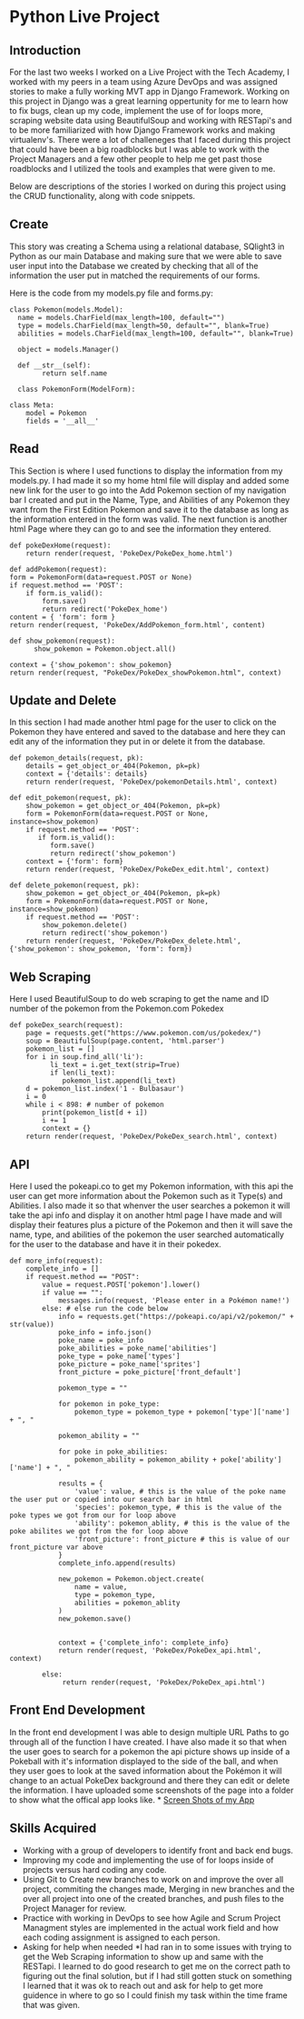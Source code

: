 # Python Live Project

## Introduction
For the last two weeks I worked on a Live Project with the Tech Academy, I worked with my peers in a team using Azure DevOps and was assigned stories to make a fully working MVT app in Django Framework. Working on this project in Django was a great learning oppertunity for me to learn how to fix bugs, clean up my code, implement the use of for loops more, scraping website data using BeautifulSoup and working with RESTapi's and to be more familiarized with how Django Framework works and making virtualenv's. There were a lot of challeneges that I faced during this project that could have been a big roadblocks but I was able to work with the Project Managers and a few other people to help me get past those roadblocks and I utilized the tools and examples that were given to me. 

Below are descriptions of the stories I worked on during this project using the CRUD functionality, along with code snippets.

## Create
This story was creating a Schema using a relational database, SQlight3 in Python as our main Database and making sure that we were able to save user input into the Database we created by checking that all of the information the user put in matched the requirements of our forms.

Here is the code from my models.py file and forms.py:

    class Pokemon(models.Model):
      name = models.CharField(max_length=100, default="")
      type = models.CharField(max_length=50, default="", blank=True)
      abilities = models.CharField(max_length=100, default="", blank=True)

      object = models.Manager()

      def __str__(self):
            return self.name
            
      class PokemonForm(ModelForm):

    class Meta:
        model = Pokemon
        fields = '__all__'


## Read
This Section is where I used functions to display the information from my models.py. I had made it so my home html file will display and added some new link for the user to go into the Add Pokemon section of my navigation bar I created and put in the Name, Type, and Abilities of any Pokemon they want from the First Edition Pokemon and save it to the database as long as the information entered in the form was valid. The next function is another html Page where they can go to and see the information they entered. 

    def pokeDexHome(request):
        return render(request, 'PokeDex/PokeDex_home.html')
        
    def addPokemon(request):
    form = PokemonForm(data=request.POST or None)
    if request.method == 'POST':
        if form.is_valid():
            form.save()
            return redirect('PokeDex_home')
    content = { 'form': form }
    return render(request, 'PokeDex/AddPokemon_form.html', content)

    def show_pokemon(request):
          show_pokemon = Pokemon.object.all()

    context = {'show_pokemon': show_pokemon}
    return render(request, "PokeDex/PokeDex_showPokemon.html", context)


## Update and Delete
In this section I had made another html page for the user to click on the Pokemon they have entered and saved to the database and here they can edit any of the information they put in or delete it from the database.

    def pokemon_details(request, pk):
        details = get_object_or_404(Pokemon, pk=pk)
        context = {'details': details}
        return render(request, 'PokeDex/pokemonDetails.html', context)

    def edit_pokemon(request, pk):
        show_pokemon = get_object_or_404(Pokemon, pk=pk)
        form = PokemonForm(data=request.POST or None, instance=show_pokemon)
        if request.method == 'POST':
           if form.is_valid():
              form.save()
              return redirect('show_pokemon')
        context = {'form': form}
        return render(request, 'PokeDex/PokeDex_edit.html', context)

    def delete_pokemon(request, pk):
        show_pokemon = get_object_or_404(Pokemon, pk=pk)
        form = PokemonForm(data=request.POST or None, instance=show_pokemon)
        if request.method == 'POST':
            show_pokemon.delete()
            return redirect('show_pokemon')
        return render(request, 'PokeDex/PokeDex_delete.html', {'show_pokemon': show_pokemon, 'form': form})
        
## Web Scraping
Here I used BeautifulSoup to do web scraping to get the name and ID number of the pokemon from the Pokemon.com Pokedex

    def pokeDex_search(request):
        page = requests.get("https://www.pokemon.com/us/pokedex/")
        soup = BeautifulSoup(page.content, 'html.parser')
        pokemon_list = []
        for i in soup.find_all('li'):
              li_text = i.get_text(strip=True)
              if len(li_text):
                 pokemon_list.append(li_text)
        d = pokemon_list.index('1 - Bulbasaur')
        i = 0
        while i < 898: # number of pokemon
            print(pokemon_list[d + i])
            i += 1
            context = {}
        return render(request, 'PokeDex/PokeDex_search.html', context)
        
        
## API
Here I used the pokeapi.co to get my Pokemon information, with this api the user can get more information about the Pokemon such as it Type(s) and Abilities. I also made it so that whenver the user searches a pokemon it will take the api info and display it on another html page I have made and will display their features plus a picture of the Pokemon and then it will save the name, type, and abilities of the pokemon the user searched automatically for the user to the database and have it in their pokedex.

    def more_info(request):
        complete_info = []
        if request.method == "POST": 
            value = request.POST['pokemon'].lower()
            if value == "":
                messages.info(request, 'Please enter in a Pokémon name!')
            else: # else run the code below
                info = requests.get("https://pokeapi.co/api/v2/pokemon/" + str(value)) 
                poke_info = info.json() 
                poke_name = poke_info 
                poke_abilities = poke_name['abilities']
                poke_type = poke_name['types']
                poke_picture = poke_name['sprites'] 
                front_picture = poke_picture['front_default']
                
                pokemon_type = ""
                
                for pokemon in poke_type:
                    pokemon_type = pokemon_type + pokemon['type']['name'] + ", "
                    
                pokemon_ability = ""
                
                for poke in poke_abilities:
                    pokemon_ability = pokemon_ability + poke['ability']['name'] + ", "
                    
                results = {
                    'value': value, # this is the value of the poke name the user put or copied into our search bar in html
                    'species': pokemon_type, # this is the value of the poke types we got from our for loop above
                    'ability': pokemon_ablity, # this is the value of the poke abilites we got from the for loop above
                    'front_picture': front_picture # this is value of our front_picture var above
                }
                complete_info.append(results)
                
                new_pokemon = Pokemon.object.create(
                    name = value,
                    type = pokemon_type,
                    abilities = pokemon_ablity
                )
                new_pokemon.save()
                  
                  
                context = {'complete_info': complete_info}
                return render(request, 'PokeDex/PokeDex_api.html', context) 
                
            else:
                 return render(request, 'PokeDex/PokeDex_api.html')
                 
                 
## Front End Development
In the front end development I was able to design multiple URL Paths to go through all of the function I have created. I have also made it so that when the user goes to search for a pokemon the api picture shows up inside of a Pokeball with it's information displayed to the side of the ball, and when they user goes to look at the saved information about the Pokémon it will change to an actual PokeDex background and there they can edit or delete the information. I have uploaded some screenshots of the page into a folder to show what the offical app looks like. * [Screen Shots of my App](https://github.com/Canadianfaller7/Python-Projects/tree/main/File%20Transfer/ "Named link title")


                    
## Skills Acquired

* Working with a group of developers to identify front and back end bugs.
* Improving my code and implementing the use of for loops inside of projects versus hard coding any code.
* Using Git to Create new branches to work on and improve the over all project, commiting the changes made, Merging in new branches and the over all project into one of the created branches, and push files to the Project Manager for review.
* Practice with working in DevOps to see how Agile and Scrum Project Managment styles are implemented in the actual work field and how each coding assignment is assigned to each person. 
* Asking for help when needed
    *I had ran in to some issues with trying to get the Web Scraping information to show up and same with the RESTapi. I learned to do good research to get me on the correct path to figuring out the final solution, but if I had still gotten stuck on something I learned that it was ok to reach out and ask for help to get more guidence in where to go so I could finish my task within the time frame that was given.
